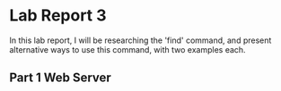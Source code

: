 # **Lab Report 3**
In this lab report, I will be researching the 'find' command, and present alternative ways to use this command, with two examples each.
## **Part 1** Web Server

